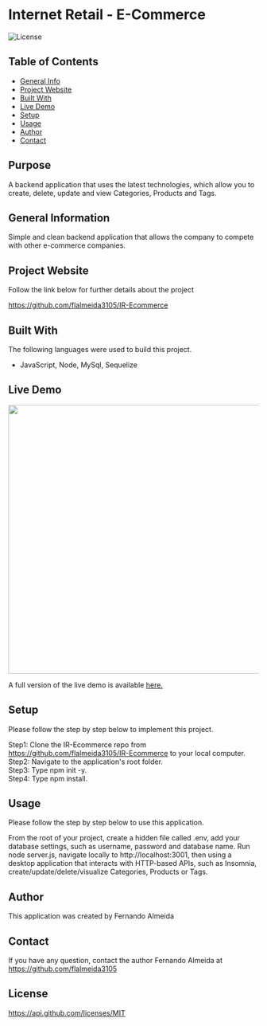 
# Internet Retail - E-Commerce 

![License](https://img.shields.io/badge/License-MIT-orange.svg?style=plastic&logo=appveyor)

## Table of Contents
* [General Info](#general-information)
* [Project Website](#project-website)
* [Built With](#Built-With)
* [Live Demo](#live-demo)
* [Setup](#setup)
* [Usage](#usage)
* [Author](#author)
* [Contact](#Contact)

## Purpose
A backend application that uses the latest technologies, which allow you to create, delete, update and view Categories, Products and Tags. 

## General Information
Simple and clean backend application that allows the company to compete with other e-commerce companies. 

## Project Website
Follow the link below for further details about the project 

https://github.com/flalmeida3105/IR-Ecommerce 


## Built With
The following languages were used to build this project. 

*  JavaScript, Node, MySql, Sequelize 

## Live Demo
 <img src="./assets/images/mydemo.gif" width="960" height="540"> 


A full version of the live demo is available [here.](https://drive.google.com/file/d/1Ip6dCT5SKF2sZCAJumrDlrRYIwDbIhwA/view?usp=sharing)


## Setup
Please follow the step by step below to implement this project. 

Step1: Clone the IR-Ecommerce repo from https://github.com/flalmeida3105/IR-Ecommerce to your local computer. <br> Step2: Navigate to the application's root folder. <br> Step3: Type npm init -y. <br> Step4: Type npm install. <br>  

## Usage
Please follow the step by step below to use this application. 

From the root of your project, create a hidden file called .env, add your database settings, such as username, password and database name. Run node server.js, navigate locally to http://localhost:3001, then using a desktop application that interacts with HTTP-based APIs, such as Insomnia, create/update/delete/visualize Categories, Products or Tags. 

## Author
This application was created by Fernando Almeida

## Contact
If you have any question, contact the author Fernando Almeida at https://github.com/flalmeida3105

## License
 https://api.github.com/licenses/MIT
